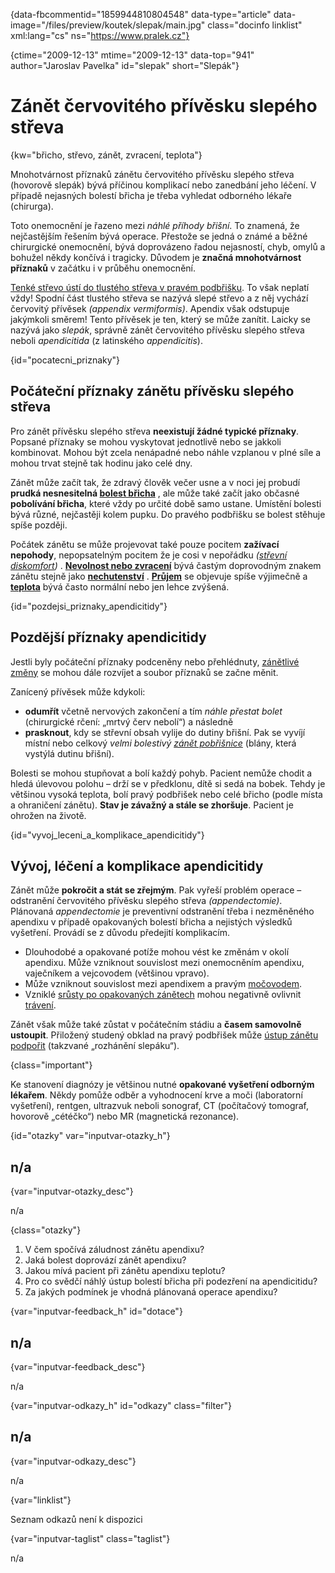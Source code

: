 
{data-fbcommentid="1859944810804548" data-type="article" data-image="/files/preview/koutek/slepak/main.jpg" class="docinfo linklist" xml:lang="cs" ns="https://www.pralek.cz"}

{ctime="2009-12-13" mtime="2009-12-13" data-top="941" author="Jaroslav Pavelka" id="slepak" short="Slepák"}

# Zánět červovitého přívěsku slepého střeva

<!-- generated attribute kw by user_updatekw.sh on 2021-11-10, do not edit -->

{kw="břicho, střevo, zánět, zvracení, teplota"}

Mnohotvárnost příznaků zánětu červovitého přívěsku slepého střeva (hovorově slepák) bývá příčinou komplikací nebo zanedbání jeho léčení. V případě nejasných bolestí břicha je třeba vyhledat odborného lékaře (chirurga).

Toto onemocnění je řazeno mezi _náhlé příhody břišní_. To znamená, že nejčastějším řešením bývá operace. Přestože se jedná o známé a běžné chirurgické onemocnění, bývá doprovázeno řadou nejasností, chyb, omylů a bohužel někdy končívá i tragicky. Důvodem je **značná mnohotvárnost příznaků** v začátku i v průběhu onemocnění.

[Tenké střevo ústí do tlustého střeva v pravém podbřišku][1]. To však neplatí vždy! Spodní část tlustého střeva se nazývá slepé střevo a z něj vychází červovitý přívěsek _(appendix vermiformis)_. Apendix však odstupuje jakýmkoli směrem! Tento přívěsek je ten, který se může zanítit. Laicky se nazývá jako _slepák_, správně zánět červovitého přívěsku slepého střeva neboli _apendicitida_ (z latinského _appendicitis_).

{id="pocatecni_priznaky"}

## Počáteční příznaky zánětu přívěsku slepého střeva

Pro zánět přívěsku slepého střeva **neexistují žádné typické příznaky**. Popsané příznaky se mohou vyskytovat jednotlivě nebo se jakkoli kombinovat. Mohou být zcela nenápadné nebo náhle vzplanou v plné síle a mohou trvat stejně tak hodinu jako celé dny.

Zánět může začít tak, že zdravý člověk večer usne a v noci jej probudí **prudká nesnesitelná [bolest břicha][2]** , ale může také začít jako občasné **pobolívání břicha**, které vždy po určité době samo ustane. Umístění bolesti bývá různé, nejčastěji kolem pupku. Do pravého podbřišku se bolest stěhuje spíše později. 

Počátek zánětu se může projevovat také pouze pocitem **zažívací nepohody**, nepopsatelným pocitem že je cosi v nepořádku _([střevní diskomfort][3])_ . [**Nevolnost nebo zvracení**][4] bývá častým doprovodným znakem zánětu stejně jako **[nechutenství][5]** . [**Průjem**][4] se objevuje spíše výjimečně a [**teplota**][6] bývá často normální nebo jen lehce zvýšená. 

{id="pozdejsi\_priznaky\_apendicitidy"}

## Pozdější příznaky apendicitidy

Jestli byly počáteční příznaky podceněny nebo přehlédnuty, [zánětlivé změny][7] se mohou dále rozvíjet a soubor příznaků se začne měnit.

Zanícený přívěsek může kdykoli:

  * **odumřít** včetně nervových zakončení a tím _náhle přestat bolet_ (chirurgické rčení: „mrtvý červ nebolí“) a následně
  * **prasknout**, kdy se střevní obsah vylije do dutiny břišní. Pak se vyvíjí místní nebo celkový _velmi bolestivý [zánět pobřišnice][8]_ (blány, která vystýlá dutinu břišní). 

Bolesti se mohou stupňovat a bolí každý pohyb. Pacient nemůže chodit a hledá úlevovou polohu – drží se v předklonu, dítě si sedá na bobek. Tehdy je většinou vysoká teplota, bolí pravý podbřišek nebo celé břicho (podle místa a ohraničení zánětu). **Stav je závažný a stále se zhoršuje**. Pacient je ohrožen na životě.

{id="vyvoj\_leceni\_a\_komplikace\_apendicitidy"}

## Vývoj, léčení a komplikace apendicitidy

Zánět může **pokročit a stát se zřejmým**. Pak vyřeší problém operace – odstranění červovitého přívěsku slepého střeva _(appendectomie)_. Plánovaná _appendectomie_ je preventivní odstranění třeba i nezměněného apendixu v případě opakovaných bolestí břicha a nejistých výsledků vyšetření. Provádí se z důvodu předejití komplikacím.

  * Dlouhodobé a opakované potíže mohou vést ke změnám v okolí apendixu. Může vzniknout souvislost mezi onemocněním apendixu, vaječníkem a vejcovodem (většinou vpravo).
  * Může vzniknout souvislost mezi apendixem a pravým [močovodem][9].
  * Vzniklé [srůsty po opakovaných zánětech][2] mohou negativně ovlivnit [trávení][1].

Zánět však může také zůstat v počátečním stádiu a **časem samovolně ustoupit**. Přiložený studený obklad na pravý podbřišek může [ústup zánětu podpořit][10] (takzvané „rozhánění slepáku“).

{class="important"}

Ke stanovení diagnózy je většinou nutné **opakované vyšetření odborným lékařem**. Někdy pomůže odběr a vyhodnocení krve a moči (laboratorní vyšetření), rentgen, ultrazvuk neboli sonograf, CT (počítačový tomograf, hovorově „cétéčko“) nebo MR (magnetická rezonance).

{id="otazky" var="inputvar-otazky_h"}

## n/a

{var="inputvar-otazky_desc"}

n/a

{class="otazky"}

  1. V čem spočívá záludnost zánětu apendixu?
  2. Jaká bolest doprovází zánět apendixu?
  3. Jakou mívá pacient při zánětu apendixu teplotu?
  4. Pro co svědčí náhlý ústup bolestí břicha při podezření na apendicitidu?
  5. Za jakých podmínek je vhodná plánovaná operace apendixu?

{var="inputvar-feedback_h" id="dotace"}

## n/a

{var="inputvar-feedback_desc"}

n/a

{var="inputvar-odkazy_h" id="odkazy" class="filter"}

## n/a

{var="inputvar-odkazy_desc"}

n/a

{var="linklist"}

Seznam odkazů není k dispozici

{var="inputvar-taglist" class="taglist"}

n/a

 [1]: zdrave_traveni
 [2]: ileus
 [3]: zlucove_kameny
 [4]: travici_potize
 [5]: mytus_o_rakovine
 [6]: teplota
 [7]: stadia_zanetu
 [8]: bakterie
 [9]: mocove_kameny
 [10]: vyvoj_zanetu

